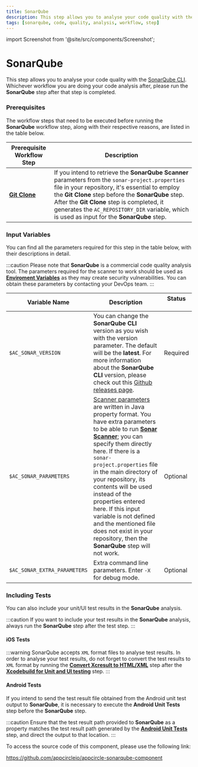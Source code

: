 ```yaml
---
title: SonarQube
description: This step allows you to analyse your code quality with the SonarQube CLI.
tags: [sonarqube, code, quality, analysis, workflow, step]
---
```


import Screenshot from '@site/src/components/Screenshot';

# SonarQube

This step allows you to analyse your code quality with the [SonarQube CLI](https://docs.sonarsource.com/sonarqube/latest/analyzing-source-code/scanners/sonarscanner). Whichever workflow you are doing your code analysis after, please run the **SonarQube** step after that step is completed.

<Screenshot url='https://cdn.appcircle.io/docs/assets/BE2583-sonarOrder.png' />

### Prerequisites

The workflow steps that need to be executed before running the **SonarQube** workflow step, along with their respective reasons, are listed in the table below.

| Prerequisite Workflow Step                      | Description                                     |
|-------------------------------------------------|-------------------------------------------------|
| [**Git Clone**](https://docs.appcircle.io/workflows/common-workflow-steps/#git-clone) | If you intend to retrieve the **SonarQube Scanner** parameters from the `sonar-project.properties` file in your repository, it's essential to employ the **Git Clone** step before the **SonarQube** step. After the **Git Clone** step is completed, it generates the `AC_REPOSITORY_DIR` variable, which is used as input for the **SonarQube** step. |

### Input Variables
You can find all the parameters required for this step in the table below, with their descriptions in detail.

<Screenshot url='https://cdn.appcircle.io/docs/assets/BE2583-sonarInput.png' />

:::caution
Please note that **SonarQube** is a commercial code quality analysis tool. The parameters required for the scanner to work should be used as [**Enviroment Variables**](https://docs.appcircle.io/environment-variables/) as they may create security vulnerabilities. You can obtain these parameters by contacting your DevOps team.
:::

| Variable Name                 | Description                                    |Status              |
|-------------------------------|------------------------------------------------|--------------------|
| `$AC_SONAR_VERSION`         | You can change the **SonarQube CLI** version as you wish with the version parameter. The default will be the **latest**. For more information about the **SonarQube CLI** version, please check out this [Github releases page](https://github.com/SonarSource/sonar-scanner-cli/releases). | Required |
| `$AC_SONAR_PARAMETERS`       | [Scanner parameters](https://docs.sonarsource.com/sonarqube/9.9/analyzing-source-code/analysis-parameters/) are written in Java property format. You have extra parameters to be able to run [**Sonar Scanner**](https://docs.sonarsource.com/sonarqube/9.9/analyzing-source-code/scanners/sonarscanner/); you can specify them directly here. If there is a `sonar-project.properties` file in the main directory of your repository, its contents will be used instead of the properties entered here. If this input variable is not defined and the mentioned file does not exist in your repository, then the **SonarQube** step will not work. | Optional |
| `$AC_SONAR_EXTRA_PARAMETERS` | Extra command line parameters. Enter `-X` for debug mode. | Optional |

### Including Tests
You can also include your unit/UI test results in the **SonarQube** analysis.

:::caution
If you want to include your test results in the **SonarQube** analysis, always run the **SonarQube** step after the test step.
:::

#### iOS Tests
<Screenshot url='https://cdn.appcircle.io/docs/assets/BE2583-sonarTestOrder.png' />

:::warning
SonarQube accepts `XML` format files to analyse test results. In order to analyse your test results, do not forget to convert the test results to `XML` format by running the [**Convert Xcresult to HTML/XML**](https://github.com/appcircleio/appcircle-ios-xcresult-convert-html-xml-component) step after the [**Xcodebuild for Unit and UI testing**](https://docs.appcircle.io/workflows/ios-specific-workflow-steps#xcodebuild-for-unit-and-ui-tests) step.
:::

#### Android Tests
If you intend to send the test result file obtained from the Android unit test output to **SonarQube**, it is necessary to execute the **Android Unit Tests** step before the **SonarQube** step.

<Screenshot url='https://cdn.appcircle.io/docs/assets/BE2583-sonarTestAndroidOrder.png' />

:::caution
Ensure that the test result path provided to **SonarQube** as a property matches the test result path generated by the [**Android Unit Tests**](https://docs.appcircle.io/workflows/android-specific-workflow-steps/#android-unit-tests) step, and direct the output to that location.
:::

To access the source code of this component, please use the following link:

https://github.com/appcircleio/appcircle-sonarqube-component